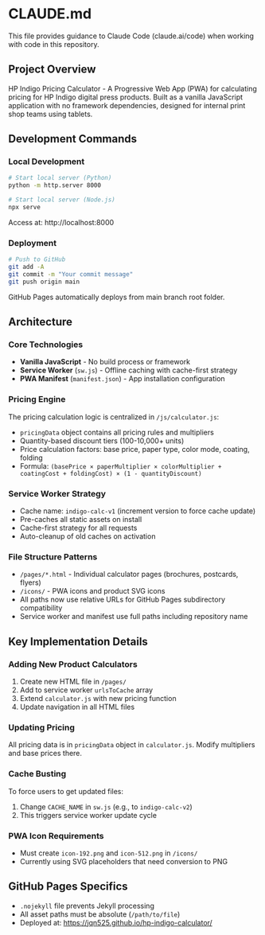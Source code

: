 # CLAUDE.md

This file provides guidance to Claude Code (claude.ai/code) when working with code in this repository.

## Project Overview

HP Indigo Pricing Calculator - A Progressive Web App (PWA) for calculating pricing for HP Indigo digital press products. Built as a vanilla JavaScript application with no framework dependencies, designed for internal print shop teams using tablets.

## Development Commands

### Local Development
```bash
# Start local server (Python)
python -m http.server 8000

# Start local server (Node.js)
npx serve
```

Access at: http://localhost:8000

### Deployment
```bash
# Push to GitHub
git add -A
git commit -m "Your commit message"
git push origin main
```

GitHub Pages automatically deploys from main branch root folder.

## Architecture

### Core Technologies
- **Vanilla JavaScript** - No build process or framework
- **Service Worker** (`sw.js`) - Offline caching with cache-first strategy
- **PWA Manifest** (`manifest.json`) - App installation configuration

### Pricing Engine
The pricing calculation logic is centralized in `/js/calculator.js`:
- `pricingData` object contains all pricing rules and multipliers
- Quantity-based discount tiers (100-10,000+ units)
- Price calculation factors: base price, paper type, color mode, coating, folding
- Formula: `(basePrice × paperMultiplier × colorMultiplier + coatingCost + foldingCost) × (1 - quantityDiscount)`

### Service Worker Strategy
- Cache name: `indigo-calc-v1` (increment version to force cache update)
- Pre-caches all static assets on install
- Cache-first strategy for all requests
- Auto-cleanup of old caches on activation

### File Structure Patterns
- `/pages/*.html` - Individual calculator pages (brochures, postcards, flyers)
- `/icons/` - PWA icons and product SVG icons
- All paths now use relative URLs for GitHub Pages subdirectory compatibility
- Service worker and manifest use full paths including repository name

## Key Implementation Details

### Adding New Product Calculators
1. Create new HTML file in `/pages/`
2. Add to service worker `urlsToCache` array
3. Extend `calculator.js` with new pricing function
4. Update navigation in all HTML files

### Updating Pricing
All pricing data is in `pricingData` object in `calculator.js`. Modify multipliers and base prices there.

### Cache Busting
To force users to get updated files:
1. Change `CACHE_NAME` in `sw.js` (e.g., to `indigo-calc-v2`)
2. This triggers service worker update cycle

### PWA Icon Requirements
- Must create `icon-192.png` and `icon-512.png` in `/icons/`
- Currently using SVG placeholders that need conversion to PNG

## GitHub Pages Specifics
- `.nojekyll` file prevents Jekyll processing
- All asset paths must be absolute (`/path/to/file`)
- Deployed at: https://jqn525.github.io/hp-indigo-calculator/